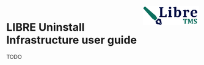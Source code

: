 <img align="right" height="50" src="https://raw.githubusercontent.com/startxfr/libre/dev/docs/assets/logo.svg?sanitize=true">

# LIBRE Uninstall Infrastructure user guide


TODO